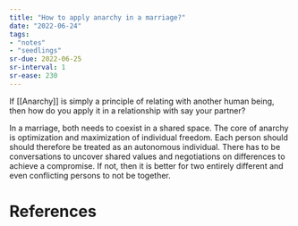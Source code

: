 ```yaml
---
title: "How to apply anarchy in a marriage?"
date: "2022-06-24"
tags:
- "notes"
- "seedlings"
sr-due: 2022-06-25
sr-interval: 1
sr-ease: 230
---
```


If [[Anarchy]] is simply a principle of relating with another human being, then how do you apply it in a relationship with say your partner? 

In a marriage, both needs to coexist in a shared space. The core of anarchy is optimization and maximization of individual freedom. Each person should should therefore be treated as an autonomous individual. There has to be conversations to uncover shared values and negotiations on differences to achieve a compromise. If not, then it is better for two entirely different and even conflicting persons to not be together. 

# References
